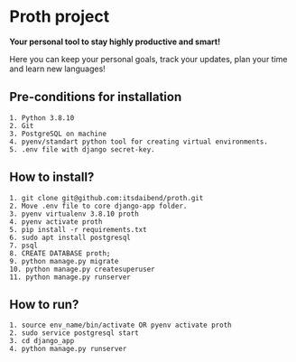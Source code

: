 # Proth project
**Your personal tool to stay highly productive and smart!**

Here you can keep your personal goals, track your updates, plan your time and learn new languages!
## Pre-conditions for installation
```
1. Python 3.8.10
2. Git
3. PostgreSQL on machine
4. pyenv/standart python tool for creating virtual environments.
5. .env file with django secret-key. 
```
## How to install?
```
1. git clone git@github.com:itsdaibend/proth.git
2. Move .env file to core django-app folder.
3. pyenv virtualenv 3.8.10 proth
4. pyenv activate proth
5. pip install -r requirements.txt
6. sudo apt install postgresql
7. psql
8. CREATE DATABASE proth;
9. python manage.py migrate
10. python manage.py createsuperuser
11. python manage.py runserver
```
## How to run?
```
1. source env_name/bin/activate OR pyenv activate proth
2. sudo service postgresql start
3. cd django_app
4. python manage.py runserver
```
